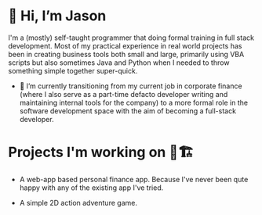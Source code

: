 # 👋 Hi, I’m Jason

I'm a (mostly) self-taught programmer that doing formal training in full stack development. 
Most of my practical experience in real world projects has been in creating business tools
both small and large, primarily using VBA scripts but also sometimes Java and Python when I
needed to throw something simple together super-quick.

- 🌱 I’m currently transitioning from my current job in corporate finance (where I also
  serve as a part-time defacto developer writing and maintaining internal tools for the
  company) to a more formal role in the software development space with the aim of becoming
  a full-stack developer.

# Projects I'm working on 🚧️🏗️

- A web-app based personal finance app. Because I've never been qute happy with any of the
existing app I've tried.

- A simple 2D action adventure game.

<!---
JasonQorbin/JasonQorbin is a ✨ special ✨ repository because its `README.md` (this file) appears on your GitHub profile.
You can click the Preview link to take a look at your changes.
--->
